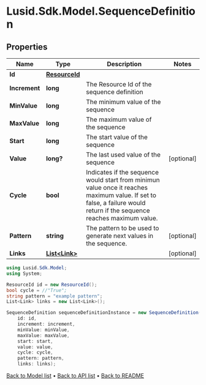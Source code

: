 # Lusid.Sdk.Model.SequenceDefinition

## Properties

Name | Type | Description | Notes
------------ | ------------- | ------------- | -------------
**Id** | [**ResourceId**](ResourceId.md) |  | 
**Increment** | **long** | The Resource Id of the sequence definition | 
**MinValue** | **long** | The minimum value of the sequence | 
**MaxValue** | **long** | The maximum value of the sequence | 
**Start** | **long** | The start value of the sequence | 
**Value** | **long?** | The last used value of the sequence | [optional] 
**Cycle** | **bool** | Indicates if the sequence would start from minimun value once it reaches maximum value. If set to false, a failure would return if the sequence reaches maximum value. | 
**Pattern** | **string** | The pattern to be used to generate next values in the sequence. | [optional] 
**Links** | [**List&lt;Link&gt;**](Link.md) |  | [optional] 

```csharp
using Lusid.Sdk.Model;
using System;

ResourceId id = new ResourceId();
bool cycle = //"True";
string pattern = "example pattern";
List<Link> links = new List<Link>();

SequenceDefinition sequenceDefinitionInstance = new SequenceDefinition(
    id: id,
    increment: increment,
    minValue: minValue,
    maxValue: maxValue,
    start: start,
    value: value,
    cycle: cycle,
    pattern: pattern,
    links: links);
```

[Back to Model list](../README.md#documentation-for-models) &#8226; [Back to API list](../README.md#documentation-for-api-endpoints) &#8226; [Back to README](../README.md)
